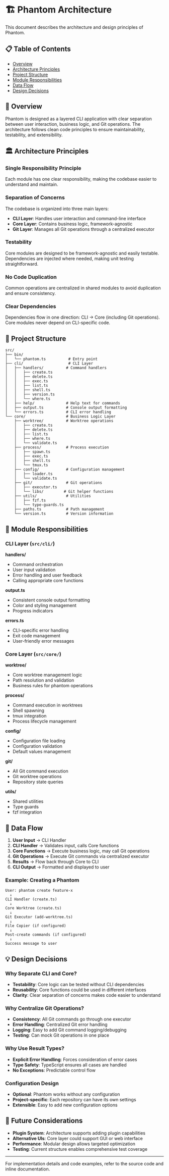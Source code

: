 # 🏗️ Phantom Architecture

This document describes the architecture and design principles of Phantom.

## 📋 Table of Contents

- [Overview](#overview)
- [Architecture Principles](#architecture-principles)
- [Project Structure](#project-structure)
- [Module Responsibilities](#module-responsibilities)
- [Data Flow](#data-flow)
- [Design Decisions](#design-decisions)

## 🎯 Overview

Phantom is designed as a layered CLI application with clear separation between user interaction, business logic, and Git operations. The architecture follows clean code principles to ensure maintainability, testability, and extensibility.

## 🏛️ Architecture Principles

### Single Responsibility Principle
Each module has one clear responsibility, making the codebase easier to understand and maintain.

### Separation of Concerns
The codebase is organized into three main layers:
- **CLI Layer**: Handles user interaction and command-line interface
- **Core Layer**: Contains business logic, framework-agnostic
- **Git Layer**: Manages all Git operations through a centralized executor

### Testability
Core modules are designed to be framework-agnostic and easily testable. Dependencies are injected where needed, making unit testing straightforward.

### No Code Duplication
Common operations are centralized in shared modules to avoid duplication and ensure consistency.

### Clear Dependencies
Dependencies flow in one direction: CLI → Core (including Git operations). Core modules never depend on CLI-specific code.

## 📁 Project Structure

```
src/
├── bin/
│   └── phantom.ts          # Entry point
├── cli/                    # CLI Layer
│   ├── handlers/          # Command handlers
│   │   ├── create.ts
│   │   ├── delete.ts
│   │   ├── exec.ts
│   │   ├── list.ts
│   │   ├── shell.ts
│   │   ├── version.ts
│   │   └── where.ts
│   ├── help/              # Help text for commands
│   ├── output.ts          # Console output formatting
│   └── errors.ts          # CLI error handling
└── core/                  # Business Logic Layer
    ├── worktree/          # Worktree operations
    │   ├── create.ts
    │   ├── delete.ts
    │   ├── list.ts
    │   ├── where.ts
    │   └── validate.ts
    ├── process/           # Process execution
    │   ├── spawn.ts
    │   ├── exec.ts
    │   ├── shell.ts
    │   └── tmux.ts
    ├── config/            # Configuration management
    │   ├── loader.ts
    │   └── validate.ts
    ├── git/               # Git operations
    │   ├── executor.ts
    │   └── libs/         # Git helper functions
    ├── utils/             # Utilities
    │   ├── fzf.ts
    │   └── type-guards.ts
    ├── paths.ts           # Path management
    └── version.ts         # Version information
```

## 🔧 Module Responsibilities

### CLI Layer (`src/cli/`)

**handlers/**
- Command orchestration
- User input validation
- Error handling and user feedback
- Calling appropriate core functions

**output.ts**
- Consistent console output formatting
- Color and styling management
- Progress indicators

**errors.ts**
- CLI-specific error handling
- Exit code management
- User-friendly error messages

### Core Layer (`src/core/`)

**worktree/**
- Core worktree management logic
- Path resolution and validation
- Business rules for phantom operations

**process/**
- Command execution in worktrees
- Shell spawning
- tmux integration
- Process lifecycle management

**config/**
- Configuration file loading
- Configuration validation
- Default values management

**git/**
- All Git command execution
- Git worktree operations
- Repository state queries

**utils/**
- Shared utilities
- Type guards
- fzf integration

## 🔄 Data Flow

1. **User Input** → CLI Handler
2. **CLI Handler** → Validates input, calls Core functions
3. **Core Functions** → Execute business logic, may call Git operations
4. **Git Operations** → Execute Git commands via centralized executor
5. **Results** → Flow back through Core to CLI
6. **CLI Output** → Formatted and displayed to user

### Example: Creating a Phantom

```
User: phantom create feature-x
  ↓
CLI Handler (create.ts)
  ↓
Core Worktree (create.ts)
  ↓
Git Executor (add-worktree.ts)
  ↓
File Copier (if configured)
  ↓
Post-create commands (if configured)
  ↓
Success message to user
```

## 💡 Design Decisions

### Why Separate CLI and Core?

- **Testability**: Core logic can be tested without CLI dependencies
- **Reusability**: Core functions could be used in different interfaces
- **Clarity**: Clear separation of concerns makes code easier to understand

### Why Centralize Git Operations?

- **Consistency**: All Git commands go through one executor
- **Error Handling**: Centralized Git error handling
- **Logging**: Easy to add Git command logging/debugging
- **Testing**: Can mock Git operations in one place

### Why Use Result Types?

- **Explicit Error Handling**: Forces consideration of error cases
- **Type Safety**: TypeScript ensures all cases are handled
- **No Exceptions**: Predictable control flow

### Configuration Design

- **Optional**: Phantom works without any configuration
- **Project-specific**: Each repository can have its own settings
- **Extensible**: Easy to add new configuration options

## 🔮 Future Considerations

- **Plugin System**: Architecture supports adding plugin capabilities
- **Alternative UIs**: Core layer could support GUI or web interface
- **Performance**: Modular design allows targeted optimization
- **Testing**: Current structure enables comprehensive test coverage

---

For implementation details and code examples, refer to the source code and inline documentation.